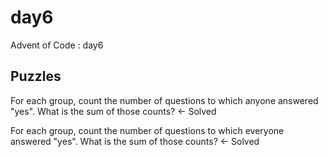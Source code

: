 day6
==============================

Advent of Code : day6

Puzzles
------------

For each group, count the number of questions to which anyone answered "yes". What is the sum of those counts? <- Solved

For each group, count the number of questions to which everyone answered "yes". What is the sum of those counts? <- Solved
